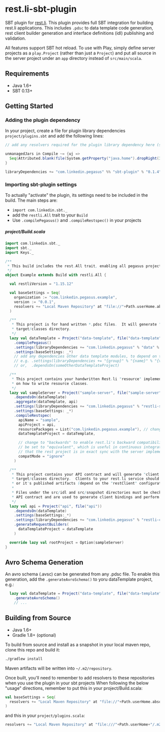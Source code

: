 rest.li-sbt-plugin
==================

SBT plugin for [rest.li](https://github.com/linkedin/rest.li).  This plugin provides full SBT integration for building
rest.li applications.  This includes `.pdsc` to data template code generation, rest client builder generation
and interface definitions (idl) publishing and validation.

All features support SBT hot reload.  To use with Play, simply define server projects as a `play.Project` (rather than
just a `Project`) and put all source in the server project under an `app` directory instead of `src/main/scala`.

Requirements
------------
* Java 1.6+
* SBT 0.13+

Getting Started
---------------

### Adding the plugin dependency

In your project, create a file for plugin library dependencies `project/plugins.sbt` and add the following lines:

```scala
// add any resolvers required for the plugin library dependency here (see above if building from source)

unmanagedJars in Compile ~= {uj =>
  Seq(Attributed.blank(file(System.getProperty("java.home").dropRight(3)+"lib/tools.jar"))) ++ uj
}

libraryDependencies += "com.linkedin.pegasus" %% "sbt-plugin" % "0.1.4"
```

### Importing sbt-plugin settings

To actually "activate" the plugin, its settings need to be included in the build.  The main steps are:

* `import com.linkedin.sbt._`
* add the `restli.All` trait to your `Build`
* Use `.compilePegasus()` and `.compileRestspec()` in your projects

##### project/Build.scala

```scala
import com.linkedin.sbt._
import sbt._
import Keys._

/**
 * This build includes the rest.All trait, enabling all pegasus project types.
 */
object Example extends Build with restli.All {

  val restliVersion = "1.15.12"

  val baseSettings = Seq(
    organization := "com.linkedin.pegasus.example",
    version := "0.0.1",
    resolvers += "Local Maven Repository" at "file://"+Path.userHome.absolutePath+"/.m2/repository"
  )

  /**
   * This project is for hand written *.pdsc files.  It will generate "data template" class bindings into the
   * target/classes directory.
   */
  lazy val dataTemplate = Project("data-template", file("data-template"))
    .compilePegasus()
    .settings(libraryDependencies += "com.linkedin.pegasus" % "data" % restliVersion)
    .settings(baseSettings: _*)
    // add any dependencies other data template modules, to depend on their .pdscs, here.
    // e.g. .settings(libraryDependencies += "{group}" % "{name}" % "{version}" % "dataTemplate")
    // or,  .dependsOn(someOtherDataTemplateProject)

  /**
   * This project contains your handwritten Rest.li "resource" implementations.  See rest.li documentation for detail
   * on how to write resource classes.
   */
  lazy val sampleServer = Project("sample-server", file("sample-server"))
    .dependsOn(dataTemplate)
    .aggregate(dataTemplate, api)
    .settings(libraryDependencies += "com.linkedin.pegasus" % "restli-server" % restliVersion)
    .settings(baseSettings: _*)
    .compileRestspec(
      apiName = "sample",
      apiProject = api,
      resourcePackages = List("com.linkedin.pegasus.example"), // change this to match the package name where your *Resource.scala files reside.
      dataTemplateProject = dataTemplate,

      // change to "backwards" to enable rest.li's backward compatibility checker.  May also
      // be set to "equivalent", which is useful in continuous integration machinery to validate
      // that the rest project is in exact sync with the server implementation code.
      compatMode = "ignore"
    )

  /**
   * This project contains your API contract and will generate "client binding" classes into the
   * target/classes directory.  Clients to your rest.li service should depend on this project
   * or it's published artifacts (depend on the "restClient" configuration).
   *
   * Files under the src/idl and src/snapshot directories must be checked in to source control.  They are the
   * API contract and are used to generate client bindings and perform compatibility checking.
   */
  lazy val api = Project("api", file("api"))
    .dependsOn(dataTemplate)
    .settings(baseSettings:_*)
    .settings(libraryDependencies += "com.linkedin.pegasus" % "restli-client" % restliVersion)
    .generateRequestBuilders(
      dataTemplateProject = dataTemplate
    )

  override lazy val rootProject = Option(sampleServer)
}
```

Avro Schema Generation
----------------------

An avro schema (.avsc) can be generated from any .pdsc file.  To enable this generation, add the 
`.generateAvroSchema()` to yoru dataTemplate project, e.g.:

```scala
  lazy val dataTemplate = Project("data-template", file("data-template"))
    .generateAvroSchema()
    // ...
```

Building from Source
--------------------

* Java 1.6+
* Gradle 1.8+ (optional)

To build from source and install as a snapshot in your local maven repo, clone this repo and build it:

```sh
./gradlew install
```

Maven artifacts will be written into `~/.m2/repository`.

Once built, you'll need to remember to add resolvers to these repositories when you use the plugin in your sbt projects
When following the below "usage" directions, remember to put this in your project/Build.scala:

```scala
val baseSettings = Seq(
  resolvers += "Local Maven Repository" at "file://"+Path.userHome.absolutePath+"/.m2/repository"
)
```

and this in your `project/plugins.scala`:

```scala
resolvers += "Local Maven Repository" at "file:///"+Path.userHome+"/.m2/repository"
```

